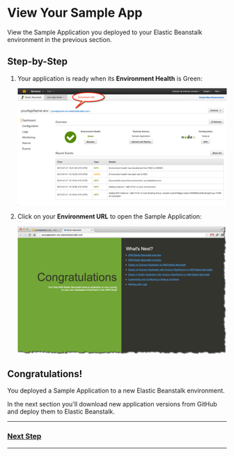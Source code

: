 # View Your Sample App

View the Sample Application you deployed to your Elastic Beanstalk environment in the previous section. 

## Step-by-Step

1. Your application is ready when its **Environment Health** is Green:

	![](img/en/step_view-sample-app.png)

2. Click on your **Environment URL** to open the Sample Application:

	![](img/en/step_sample-app-page.png)
	
## Congratulations!

You deployed a Sample Application to a new Elastic Beanstalk environment.

In the next section you'll download new application versions from GitHub and deploy them to Elastic Beanstalk.

---

### [Next Step](get-new-app-versions.md)

---
